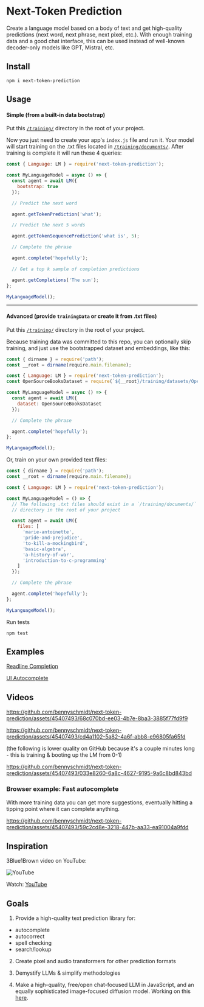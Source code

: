 # Next-Token Prediction

Create a language model based on a body of text and get high-quality predictions (next word, next phrase, next pixel, etc.). With enough training data and a good chat interface, this can be used instead of well-known decoder-only models like GPT, Mistral, etc.

## Install

`npm i next-token-prediction`

## Usage

#### Simple (from a built-in data bootstrap)

Put this [`/training/`](https://github.com/bennyschmidt/next-token-prediction/tree/master/training) directory in the root of your project.

Now you just need to create your app's `index.js` file and run it. Your model will start training on the .txt files located in [`/training/documents/`](https://github.com/bennyschmidt/next-token-prediction/tree/master/training/documents). After training is complete it will run these 4 queries:

```javascript
const { Language: LM } = require('next-token-prediction');

const MyLanguageModel = async () => {
  const agent = await LM({
    bootstrap: true
  });

  // Predict the next word

  agent.getTokenPrediction('what');

  // Predict the next 5 words

  agent.getTokenSequencePrediction('what is', 5);

  // Complete the phrase

  agent.complete('hopefully');

  // Get a top k sample of completion predictions

  agent.getCompletions('The sun');
};

MyLanguageModel();
```

-----

#### Advanced (provide `trainingData` or create it from .txt files)

Put this [`/training/`](https://github.com/bennyschmidt/next-token-prediction/tree/master/training) directory in the root of your project.

Because training data was committed to this repo, you can optionally skip training, and just use the bootstrapped dataset and embeddings, like this:

```javascript
const { dirname } = require('path');
const __root = dirname(require.main.filename);

const { Language: LM } = require('next-token-prediction');
const OpenSourceBooksDataset = require(`${__root}/training/datasets/OpenSourceBooks`);

const MyLanguageModel = async () => {
  const agent = await LM({
    dataset: OpenSourceBooksDataset
  });

  // Complete the phrase

  agent.complete('hopefully');
};

MyLanguageModel();
```

Or, train on your own provided text files:

```javascript
const { dirname } = require('path');
const __root = dirname(require.main.filename);

const { Language: LM } = require('next-token-prediction');

const MyLanguageModel = () => {
  // The following .txt files should exist in a `/training/documents/`
  // directory in the root of your project

  const agent = await LM({
    files: [
      'marie-antoinette',
      'pride-and-prejudice',
      'to-kill-a-mockingbird',
      'basic-algebra',
      'a-history-of-war',
      'introduction-to-c-programming'
    ]
  });

  // Complete the phrase

  agent.complete('hopefully');
};

MyLanguageModel();
```

Run tests

`npm test`

## Examples

[Readline Completion](./examples/readline-completion/index.js)

[UI Autocomplete](https://github.com/bennyschmidt/next-token-prediction/tree/master/examples/ui-autocomplete)

## Videos

https://github.com/bennyschmidt/next-token-prediction/assets/45407493/68c070bd-ee03-4b7e-8ba3-3885f77fd9f9

https://github.com/bennyschmidt/next-token-prediction/assets/45407493/cd4a1102-5a82-4a6f-abb8-e96805fa65fd

(the following is lower quality on GitHub because it's a couple minutes long - this is training & booting up the LM from 0-1)

https://github.com/bennyschmidt/next-token-prediction/assets/45407493/033e8260-6a8c-4627-9195-9a6c8bd843bd

### Browser example: Fast autocomplete

With more training data you can get more suggestions, eventually hitting a tipping point where it can complete anything.

https://github.com/bennyschmidt/next-token-prediction/assets/45407493/59c2cd8e-3218-447b-aa33-ea91004a9fdd

## Inspiration

3Blue1Brown video on YouTube:

![YouTube](https://img.youtube.com/vi/wjZofJX0v4M/0.jpg)

Watch: [YouTube](https://www.youtube.com/watch?v=wjZofJX0v4M)

## Goals

1. Provide a high-quality text prediction library for:
  - autocomplete
  - autocorrect
  - spell checking
  - search/lookup

2. Create pixel and audio transformers for other prediction formats

3. Demystify LLMs & simplify methodologies

4. Make a high-quality, free/open chat-focused LLM in JavaScript, and an equally sophisticated image-focused diffusion model. Working on this [here](https://github.com/bennyschmidt/llimo).
